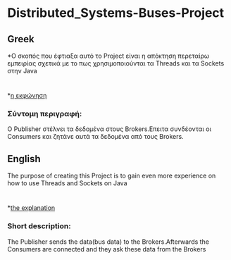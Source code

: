 # Distributed_Systems-Buses-Project
## Greek
*Ο σκοπός που έφτιαξα αυτό το Project είναι η απόκτηση περεταίρω εμπειρίας σχετικά με το πως χρησιμοποιούνται τα Threads και τα Sockets στην Java
#
*[η εκφώνηση](https://github.com/ManosMorf22/Distributed_Systems_Project_for_buses/blob/master/Project-Distributed-2019.pdf) 
 ### Σύντομη περιγραφή:
O Publisher στέλνει τα δεδομένα στους Brokers.Επειτα συνδέονται οι Consumers και ζητάνε αυτά τα δεδομένα από τους Βrokers. 
## English
The purpose of creating this Project is to gain even more experience on how to use Threads and Sockets on Java
#
*[the explanation](https://github.com/ManosMorf22/Distributed_Systems_Project_for_buses/blob/master/Project-Distributed-2019.pdf) 
### Short description:
Τhe Publisher sends the data(bus data) to the Brokers.Afterwards the Consumers are connected and they ask these data from the Brokers
